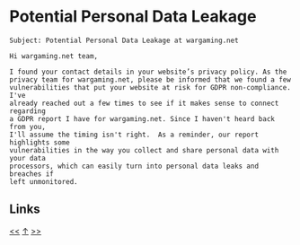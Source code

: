 # Potential Personal Data Leakage

    Subject: Potential Personal Data Leakage at wargaming.net
   
    Hi wargaming.net team,

    I found your contact details in your website’s privacy policy. As the
    privacy team for wargaming.net, please be informed that we found a few
    vulnerabilities that put your website at risk for GDPR non-compliance.  I've
    already reached out a few times to see if it makes sense to connect regarding
    a GDPR report I have for wargaming.net. Since I haven't heard back from you,
    I'll assume the timing isn't right.  As a reminder, our report highlights some
    vulnerabilities in the way you collect and share personal data with your data
    processors, which can easily turn into personal data leaks and breaches if
    left unmonitored.
## Links

[<<](2018-09-17.md) [↑](../) [>>](2018-09-19.md)
